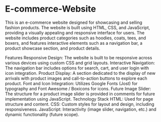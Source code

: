# E-commerce-Website
This is an e-commerce website designed for showcasing and selling fashion products. The website is built using HTML, CSS, and JavaScript, providing a visually appealing and responsive interface for users. The website includes product categories such as hoodies, coats, tees, and boxers, and features interactive elements such as a navigation bar, a product showcase section, and product details.

Features
Responsive Design: The website is built to be responsive across various devices using custom CSS and grid layouts.
Interactive Navigation: The navigation bar includes options for search, cart, and user login with icon integration.
Product Display: A section dedicated to the display of new arrivals with product images and call-to-action buttons to explore each product.
Font and Icon Integration: Utilizes Google Fonts (Jost) for typography and Font Awesome / Boxicons for icons.
Future Image Slider: The structure for a product image slider is provided in comments for future implementation using JavaScript.
Technology Stack
HTML: Used for page structure and content.
CSS: Custom styles for layout and design, including responsiveness.
JavaScript: Interactivity (image slider, navigation, etc.) and dynamic functionality (future scope).
